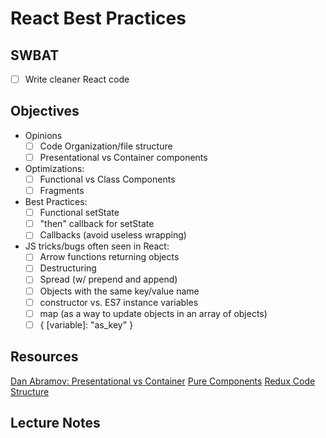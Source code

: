 React Best Practices
====================

## SWBAT

- [ ] Write cleaner React code

## Objectives

- Opinions
  - [ ] Code Organization/file structure 
  - [ ] Presentational vs Container components

- Optimizations:
  - [ ] Functional vs Class Components
  - [ ] Fragments

- Best Practices:
  - [ ] Functional setState
  - [ ] "then" callback for setState
  - [ ] Callbacks (avoid useless wrapping)

- JS tricks/bugs often seen in React:
  - [ ] Arrow functions returning objects
  - [ ] Destructuring
  - [ ] Spread (w/ prepend and append)
  - [ ] Objects with the same key/value name
  - [ ] constructor vs. ES7 instance variables
  - [ ] map (as a way to update objects in an array of objects)
  - [ ] { [variable]: "as_key" }

## Resources

[Dan Abramov: Presentational vs Container](https://medium.com/@dan_abramov/smart-and-dumb-components-7ca2f9a7c7d0)
[Pure Components](https://reactjs.org/docs/react-api.html#reactpurecomponent)
[Redux Code Structure](https://redux.js.org/faq/code-structure)

## Lecture Notes

